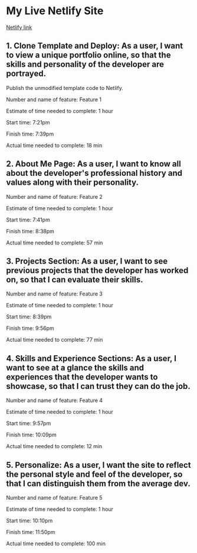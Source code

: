 # My Live Netlify Site

[Netlify link](https://main--react-portfolio-10.netlify.app/)

## 1. Clone Template and Deploy: As a user, I want to view a unique portfolio online, so that the skills and personality of the developer are portrayed.

Publish the unmodified template code to Netlify.
>>>>>>>>>>>>>>>>>>>>>>>>>>>>>>>>>>>>>>>>>>>>>>>>>>>>>>>>>>>>>>>>>>>>>>>>>>>>>>>>>>
Number and name of feature: Feature 1

Estimate of time needed to complete: 1 hour

Start time: 7:21pm

Finish time: 7:39pm

Actual time needed to complete: 18 min


## 2. About Me Page: As a user, I want to know all about the developer's professional history and values along with their personality.
>>>>>>>>>>>>>>>>>>>>>>>>>>>>>>>>>>>>>>>>>>>>>>>>>>>>>>>>>>>>>>>>>>>>>>>>>>>>>>>>>>
Number and name of feature: Feature 2

Estimate of time needed to complete: 1 hour

Start time: 7:41pm

Finish time: 8:38pm

Actual time needed to complete: 57 min



## 3. Projects Section: As a user, I want to see previous projects that the developer has worked on, so that I can evaluate their skills.
>>>>>>>>>>>>>>>>>>>>>>>>>>>>>>>>>>>>>>>>>>>>>>>>>>>>>>>>>>>>>>>>>>>>>>>>>>>>>>>>>
Number and name of feature: Feature 3

Estimate of time needed to complete: 1 hour

Start time: 8:39pm

Finish time: 9:56pm

Actual time needed to complete: 77 min


## 4. Skills and Experience Sections: As a user, I want to see at a glance the skills and experiences that the developer wants to showcase, so that I can trust they can do the job.
>>>>>>>>>>>>>>>>>>>>>>>>>>>>>>>>>>>>>>>>>>>>>>>>>>>>>>>>>>>>>>>>>>>>>>>>>>>>>>>>>
Number and name of feature: Feature 4

Estimate of time needed to complete: 1 hour

Start time: 9:57pm

Finish time: 10:09pm

Actual time needed to complete: 12 min


## 5. Personalize: As a user, I want the site to reflect the personal style and feel of the developer, so that I can distinguish them from the average dev.
>>>>>>>>>>>>>>>>>>>>>>>>>>>>>>>>>>>>>>>>>>>>>>>>>>>>>>>>>>>>>>>>>>>>>>>>>>>>>>>>>>
Number and name of feature: Feature 5

Estimate of time needed to complete: 1 hour

Start time: 10:10pm

Finish time: 11:50pm

Actual time needed to complete:  100 min
